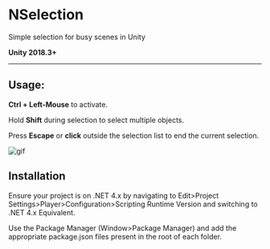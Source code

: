 # NSelection
Simple selection for busy scenes in Unity

**Unity 2018.3+**

----
## Usage:
**Ctrl + Left-Mouse** to activate.

Hold **Shift** during selection to select multiple objects.

Press **Escape** or **click** outside the selection list to end the current selection.

![gif](http://vertx.xyz/wp-content/uploads/2017/12/nSelection2.gif)

## Installation
Ensure your project is on .NET 4.x by navigating to Edit>Project Settings>Player>Configuration>Scripting Runtime Version and switching to .NET 4.x Equivalent.

Use the Package Manager (Window>Package Manager) and add the appropriate package.json files present in the root of each folder.

